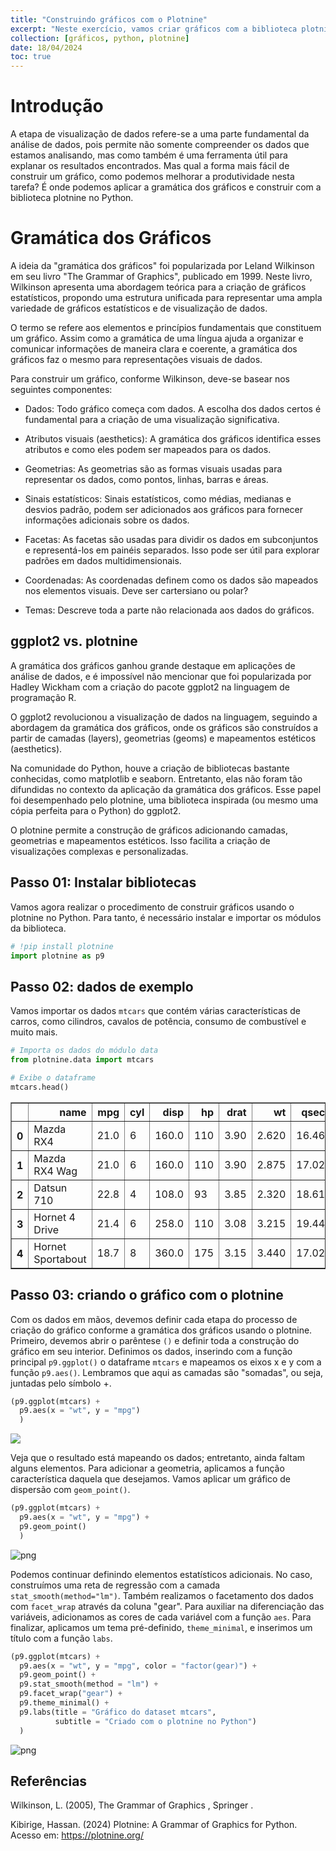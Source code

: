 ```yaml
---
title: "Construindo gráficos com o Plotnine"
excerpt: "Neste exercício, vamos criar gráficos com a biblioteca plotnine do Python <br/><img src='images/posts/graficos/output_9_0.png'>"
collection: [gráficos, python, plotnine]
date: 18/04/2024
toc: true
---
```


# Introdução

A etapa de visualização de dados refere-se a uma parte fundamental da análise de dados, pois permite não somente compreender os dados que estamos analisando, mas como também é uma ferramenta útil para explanar os resultados encontrados. Mas qual a forma mais fácil de construir um gráfico, como podemos melhorar a produtividade nesta tarefa? É onde podemos aplicar a gramática dos gráficos e construir com a biblioteca plotnine no Python.

# Gramática dos Gráficos

A ideia da "gramática dos gráficos" foi popularizada por Leland Wilkinson em seu livro "The Grammar of Graphics", publicado em 1999. Neste livro, Wilkinson apresenta uma abordagem teórica para a criação de gráficos estatísticos, propondo uma estrutura unificada para representar uma ampla variedade de gráficos estatísticos e de visualização de dados.

O termo se refere aos elementos e princípios fundamentais que constituem um gráfico. Assim como a gramática de uma língua ajuda a organizar e comunicar informações de maneira clara e coerente, a gramática dos gráficos faz o mesmo para representações visuais de dados.

Para construir um gráfico, conforme Wilkinson, deve-se basear nos seguintes componentes: 

  - Dados: Todo gráfico começa com dados. A escolha dos dados certos é fundamental para a criação de uma visualização significativa.

  - Atributos visuais (aesthetics): A gramática dos gráficos identifica esses atributos e como eles podem ser mapeados para os dados.
  
  - Geometrias: As geometrias são as formas visuais usadas para representar os dados, como pontos, linhas, barras e áreas.
    
  - Sinais estatísticos: Sinais estatísticos, como médias, medianas e desvios padrão, podem ser adicionados aos gráficos para fornecer informações adicionais sobre os dados.       
    
  - Facetas: As facetas são usadas para dividir os dados em subconjuntos e representá-los em painéis separados. Isso pode ser útil para explorar padrões em dados multidimensionais.

  - Coordenadas: As coordenadas definem como os dados são mapeados nos elementos visuais. Deve ser cartersiano ou polar?
  
  - Temas: Descreve toda a parte não relacionada aos dados do gráficos.

## ggplot2 vs. plotnine

A gramática dos gráficos ganhou grande destaque em aplicações de análise de dados, e é impossível não mencionar que foi popularizada por Hadley Wickham com a criação do pacote ggplot2 na linguagem de programação R.

O ggplot2 revolucionou a visualização de dados na linguagem, seguindo a abordagem da gramática dos gráficos, onde os gráficos são construídos a partir de camadas (layers), geometrias (geoms) e mapeamentos estéticos (aesthetics).

Na comunidade do Python, houve a criação de bibliotecas bastante conhecidas, como matplotlib e seaborn. Entretanto, elas não foram tão difundidas no contexto da aplicação da gramática dos gráficos. Esse papel foi desempenhado pelo plotnine, uma biblioteca inspirada (ou mesmo uma cópia perfeita para o Python) do ggplot2.

O plotnine permite a construção de gráficos adicionando camadas, geometrias e mapeamentos estéticos. Isso facilita a criação de visualizações complexas e personalizadas.

## Passo 01: Instalar bibliotecas

Vamos agora realizar o procedimento de construir gráficos usando o plotnine no Python. Para tanto, é necessário instalar e importar os módulos da biblioteca.


```python
# !pip install plotnine
import plotnine as p9
```

## Passo 02: dados de exemplo

Vamos importar os dados `mtcars` que contém várias características de carros, como cilindros, cavalos de potência, consumo de combustível e muito mais.


```python
# Importa os dados do módulo data
from plotnine.data import mtcars

# Exibe o dataframe
mtcars.head()
```




<div>
<style scoped>
    .dataframe tbody tr th:only-of-type {
        vertical-align: middle;
    }

    .dataframe tbody tr th {
        vertical-align: top;
    }

    .dataframe thead th {
        text-align: right;
    }
</style>
<table border="1" class="dataframe">
  <thead>
    <tr style="text-align: right;">
      <th></th>
      <th>name</th>
      <th>mpg</th>
      <th>cyl</th>
      <th>disp</th>
      <th>hp</th>
      <th>drat</th>
      <th>wt</th>
      <th>qsec</th>
      <th>vs</th>
      <th>am</th>
      <th>gear</th>
      <th>carb</th>
    </tr>
  </thead>
  <tbody>
    <tr>
      <th>0</th>
      <td>Mazda RX4</td>
      <td>21.0</td>
      <td>6</td>
      <td>160.0</td>
      <td>110</td>
      <td>3.90</td>
      <td>2.620</td>
      <td>16.46</td>
      <td>0</td>
      <td>1</td>
      <td>4</td>
      <td>4</td>
    </tr>
    <tr>
      <th>1</th>
      <td>Mazda RX4 Wag</td>
      <td>21.0</td>
      <td>6</td>
      <td>160.0</td>
      <td>110</td>
      <td>3.90</td>
      <td>2.875</td>
      <td>17.02</td>
      <td>0</td>
      <td>1</td>
      <td>4</td>
      <td>4</td>
    </tr>
    <tr>
      <th>2</th>
      <td>Datsun 710</td>
      <td>22.8</td>
      <td>4</td>
      <td>108.0</td>
      <td>93</td>
      <td>3.85</td>
      <td>2.320</td>
      <td>18.61</td>
      <td>1</td>
      <td>1</td>
      <td>4</td>
      <td>1</td>
    </tr>
    <tr>
      <th>3</th>
      <td>Hornet 4 Drive</td>
      <td>21.4</td>
      <td>6</td>
      <td>258.0</td>
      <td>110</td>
      <td>3.08</td>
      <td>3.215</td>
      <td>19.44</td>
      <td>1</td>
      <td>0</td>
      <td>3</td>
      <td>1</td>
    </tr>
    <tr>
      <th>4</th>
      <td>Hornet Sportabout</td>
      <td>18.7</td>
      <td>8</td>
      <td>360.0</td>
      <td>175</td>
      <td>3.15</td>
      <td>3.440</td>
      <td>17.02</td>
      <td>0</td>
      <td>0</td>
      <td>3</td>
      <td>2</td>
    </tr>
  </tbody>
</table>
</div>



## Passo 03: criando o gráfico com o plotnine

Com os dados em mãos, devemos definir cada etapa do processo de criação do gráfico conforme a gramática dos gráficos usando o plotnine. Primeiro, devemos abrir o parêntese `()` e definir toda a construção do gráfico em seu interior. Definimos os dados, inserindo com a função principal `p9.ggplot()` o dataframe `mtcars` e mapeamos os eixos x e y com a função `p9.aes()`. Lembramos que aqui as camadas são "somadas", ou seja, juntadas pelo símbolo +.


```python
(p9.ggplot(mtcars) + 
  p9.aes(x = "wt", y = "mpg")
  )
```


    
![](/images/posts/graficos/output_5_0.png)
    


Veja que o resultado está mapeando os dados; entretanto, ainda faltam alguns elementos. Para adicionar a geometria, aplicamos a função característica daquela que desejamos. Vamos aplicar um gráfico de dispersão com `geom_point()`.


```python
(p9.ggplot(mtcars) + 
  p9.aes(x = "wt", y = "mpg") +
  p9.geom_point()
  )
```

![png](/images/posts/graficos/output_7_0.png)
    


Podemos continuar definindo elementos estatísticos adicionais. No caso, construímos uma reta de regressão com a camada `stat_smooth(method="lm")`. Também realizamos o facetamento dos dados com `facet_wrap` através da coluna "gear". Para auxiliar na diferenciação das variáveis, adicionamos as cores de cada variável com a função `aes`. Para finalizar, aplicamos um tema pré-definido, `theme_minimal`, e inserimos um título com a função `labs`.


```python
(p9.ggplot(mtcars) + 
  p9.aes(x = "wt", y = "mpg", color = "factor(gear)") +
  p9.geom_point() +
  p9.stat_smooth(method = "lm") +
  p9.facet_wrap("gear") +
  p9.theme_minimal() +
  p9.labs(title = "Gráfico do dataset mtcars", 
          subtitle = "Criado com o plotnine no Python")
  )
```


    
![png](/images/posts/graficos/output_9_0.png)
    


## Referências

Wilkinson, L. (2005), The Grammar of Graphics , Springer .


Kibirige, Hassan. (2024) Plotnine: A Grammar of Graphics for Python. Acesso em: https://plotnine.org/
